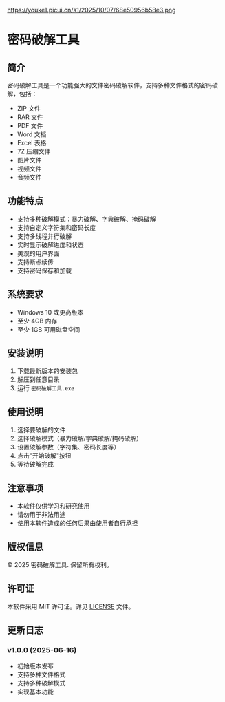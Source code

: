 https://youke1.picui.cn/s1/2025/10/07/68e50956b58e3.png
# 密码破解工具

## 简介
密码破解工具是一个功能强大的文件密码破解软件，支持多种文件格式的密码破解，包括：
- ZIP 文件
- RAR 文件
- PDF 文件
- Word 文档
- Excel 表格
- 7Z 压缩文件
- 图片文件
- 视频文件
- 音频文件

## 功能特点
- 支持多种破解模式：暴力破解、字典破解、掩码破解
- 支持自定义字符集和密码长度
- 支持多线程并行破解
- 实时显示破解进度和状态
- 美观的用户界面
- 支持断点续传
- 支持密码保存和加载

## 系统要求
- Windows 10 或更高版本
- 至少 4GB 内存
- 至少 1GB 可用磁盘空间

## 安装说明
1. 下载最新版本的安装包
2. 解压到任意目录
3. 运行 `密码破解工具.exe`

## 使用说明
1. 选择要破解的文件
2. 选择破解模式（暴力破解/字典破解/掩码破解）
3. 设置破解参数（字符集、密码长度等）
4. 点击"开始破解"按钮
5. 等待破解完成

## 注意事项
- 本软件仅供学习和研究使用
- 请勿用于非法用途
- 使用本软件造成的任何后果由使用者自行承担

## 版权信息
© 2025 密码破解工具. 保留所有权利。

## 许可证
本软件采用 MIT 许可证。详见 [LICENSE](LICENSE) 文件。

## 更新日志
### v1.0.0 (2025-06-16)
- 初始版本发布
- 支持多种文件格式
- 支持多种破解模式
- 实现基本功能 

